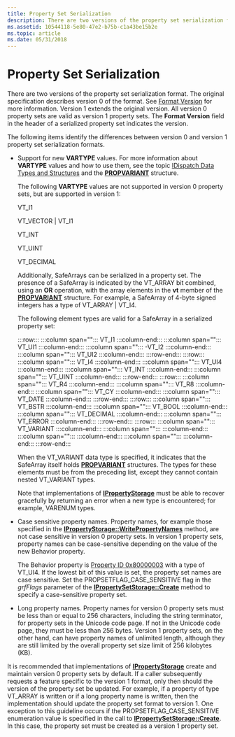```yaml
---
title: Property Set Serialization
description: There are two versions of the property set serialization format.
ms.assetid: 10544118-5e80-47e2-b75b-c1a43be15b2e
ms.topic: article
ms.date: 05/31/2018
---
```


# Property Set Serialization

There are two versions of the property set serialization format. The original specification describes version 0 of the format. See [Format Version](format-version.md) for more information. Version 1 extends the original version. All version 0 property sets are valid as version 1 property sets. The **Format Version** field in the header of a serialized property set indicates the version.

The following items identify the differences between version 0 and version 1 property set serialization formats.

-   Support for new **VARTYPE** values. For more information about **VARTYPE** values and how to use them, see the topic [IDispatch Data Types and Structures]( /previous-versions/ms221600(v=vs.100)) and the [**PROPVARIANT**](/windows/win32/api/propidlbase/ns-propidlbase-propvariant) structure.

    The following **VARTYPE** values are not supported in version 0 property sets, but are supported in version 1:

    VT\_I1

    VT\_VECTOR \| VT\_I1

    VT\_INT

    VT\_UINT

    VT\_DECIMAL

    Additionally, SafeArrays can be serialized in a property set. The presence of a SafeArray is indicated by the VT\_ARRAY bit combined, using an **OR** operation, with the array elements in the **vt** member of the [**PROPVARIANT**](/windows/win32/api/propidlbase/ns-propidlbase-propvariant) structure. For example, a SafeArray of 4-byte signed integers has a type of VT\_ARRAY \| VT\_I4.

    The following element types are valid for a SafeArray in a serialized property set:

    :::row:::
       :::column span="":::
          VT\_I1
       :::column-end:::
       :::column span="":::
          VT\_UI1
       :::column-end:::
       :::column span="":::
          -VT\_I2
       :::column-end:::
       :::column span="":::
          VT\_UI2
       :::column-end:::
    :::row-end:::
    :::row:::
       :::column span="":::
          VT\_I4
       :::column-end:::
       :::column span="":::
          VT\_UI4
       :::column-end:::
       :::column span="":::
          VT\_INT
       :::column-end:::
       :::column span="":::
          VT\_UINT
       :::column-end:::
    :::row-end:::
    :::row:::
       :::column span="":::
          VT\_R4
       :::column-end:::
       :::column span="":::
          VT\_R8
       :::column-end:::
       :::column span="":::
          VT\_CY
       :::column-end:::
       :::column span="":::
          VT\_DATE
       :::column-end:::
    :::row-end:::
    :::row:::
       :::column span="":::
          VT\_BSTR
       :::column-end:::
       :::column span="":::
          VT\_BOOL
       :::column-end:::
       :::column span="":::
          VT\_DECIMAL
       :::column-end:::
       :::column span="":::
          VT\_ERROR
       :::column-end:::
    :::row-end:::
    :::row:::
       :::column span="":::
          VT\_VARIANT
       :::column-end:::
       :::column span="":::
       :::column-end:::
       :::column span="":::
       :::column-end:::
       :::column span="":::
       :::column-end:::
    :::row-end:::

    When the VT\_VARIANT data type is specified, it indicates that the SafeArray itself holds [**PROPVARIANT**](/windows/win32/api/propidlbase/ns-propidlbase-propvariant) structures. The types for these elements must be from the preceding list, except they cannot contain nested VT\_VARIANT types.
    
    Note that implementations of [**IPropertyStorage**](/windows/desktop/api/Propidl/nn-propidl-ipropertystorage) must be able to recover gracefully by returning an error when a new type is encountered; for example, VARENUM types.

-   Case sensitive property names. Property names, for example those specified in the [**IPropertyStorage::WritePropertyNames**](/windows/desktop/api/Propidl/nf-propidl-ipropertystorage-writepropertynames) method, are not case sensitive in version 0 property sets. In version 1 property sets, property names can be case-sensitive depending on the value of the new Behavior property.

    The Behavior property is [Property ID 0x80000003](/windows/desktop/Stg/reserved-property-identifiers) with a type of VT\_UI4. If the lowest bit of this value is set, the property set names are case sensitive. Set the PROPSETFLAG\_CASE\_SENSITIVE flag in the *grfFlags* parameter of the [**IPropertySetStorage::Create**](/windows/desktop/api/Propidl/nf-propidl-ipropertysetstorage-create) method to specify a case-sensitive property set.

-   Long property names. Property names for version 0 property sets must be less than or equal to 256 characters, including the string terminator, for property sets in the Unicode code page. If not in the Unicode code page, they must be less than 256 bytes. Version 1 property sets, on the other hand, can have property names of unlimited length, although they are still limited by the overall property set size limit of 256 kilobytes (KB).

It is recommended that implementations of [**IPropertyStorage**](/windows/desktop/api/Propidl/nn-propidl-ipropertystorage) create and maintain version 0 property sets by default. If a caller subsequently requests a feature specific to the version 1 format, only then should the version of the property set be updated. For example, if a property of type VT\_ARRAY is written or if a long property name is written, then the implementation should update the property set format to version 1. One exception to this guideline occurs if the PROPSETFLAG\_CASE\_SENSITIVE enumeration value is specified in the call to [**IPropertySetStorage::Create**](/windows/desktop/api/Propidl/nf-propidl-ipropertysetstorage-create). In this case, the property set must be created as a version 1 property set.

 

 